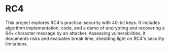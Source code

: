 # RC4
This project explores RC4's practical security with 40-bit keys. It includes algorithm implementation, code, and a demo of encrypting and recovering a 64+ character message by an attacker. Assessing vulnerabilities, it documents risks and evaluates break time, shedding light on RC4's security limitations.
